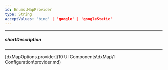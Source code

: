 ```yaml
---
id: Enums.MapProvider
type: String
acceptValues: 'bing' | 'google' | 'googleStatic'
---
```

---
##### shortDescription
<!-- Description goes here -->

---
<!-- Description goes here -->
[dxMapOptions.provider](10 UI Components\dxMap\1 Configuration\provider.md)